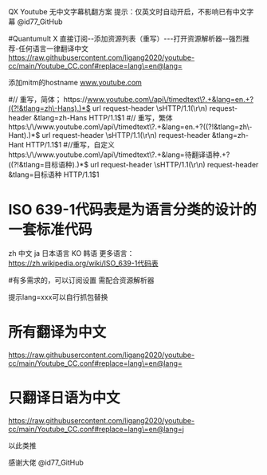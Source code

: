 QX Youtube 无中文字幕机翻方案
提示：仅英文时自动开启，不影响已有中文字幕 @id77_GitHub

#Quantumult X 直接订阅--添加资源列表（重写）---打开资源解析器--强烈推荐-任何语言一律翻译中文
https://raw.githubusercontent.com/ligang2020/youtube-cc/main/Youtube_CC.conf#replace=lang\=en@lang=

添加mitm的hostname
www.youtube.com

#// 重写，简体；
https:\/\/www.youtube.com\/api\/timedtext\?.+&lang=en.+?((?!&tlang=zh\-Hans).)*$ url request-header \sHTTP/1\.1(\r\n) request-header &tlang=zh-Hans HTTP/1.1$1
#// 重写，繁体
https:\/\/www.youtube.com\/api\/timedtext\?.+&lang=en.+?((?!&tlang=zh\-Hant).)*$ url request-header \sHTTP/1\.1(\r\n) request-header &tlang=zh-Hant HTTP/1.1$1
#//重写，自定义
https:\/\/www.youtube.com\/api\/timedtext\?.+&lang=待翻译语种.+?((?!&tlang=目标语种).)*$ url request-header \sHTTP/1\.1(\r\n) request-header &tlang=目标语种 HTTP/1.1$1


#  ISO 639-1代码表是为语言分类的设计的一套标准代码
   zh 中文
   ja 日本语言
   KO 韩语
   更多语言：https://zh.wikipedia.org/wiki/ISO_639-1代码表


#有多需求的，可以订阅设置
需配合资源解析器

提示lang=xxx可以自行抓包替换

# 所有翻译为中文
https://raw.githubusercontent.com/ligang2020/youtube-cc/main/Youtube_CC.conf#replace=lang\=en@lang=

# 只翻译日语为中文
https://raw.githubusercontent.com/ligang2020/youtube-cc/main/Youtube_CC.conf#replace=lang\=en@lang=j

以此类推

感谢大佬 
@id77_GitHub
